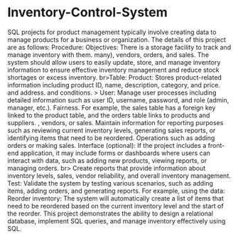 # Inventory-Control-System
SQL projects for product management typically involve creating data to manage products for a business or organization. The details of this project are as follows:
Procedure:
Objectives: There is a storage facility to track and manage inventory with them. many), vendors, orders, and sales. The system should allow users to easily update, store, and manage inventory information to ensure effective inventory management and reduce stock shortages or excess inventory. br>Table:
Product: Stores product-related information including product ID, name, description, category, and price. and address. and conditions. > User: Manage user processes including detailed information such as user ID, username, password, and role (admin, manager, etc.). Fairness. For example, the sales table has a foreign key linked to the product table, and the orders table links to products and suppliers. , vendors, or sales. Maintain information for reporting purposes such as reviewing current inventory levels, generating sales reports, or identifying items that need to be reordered. Operations such as adding orders or making sales. Interface (optional):
If the project includes a front-end application, it may include forms or dashboards where users can interact with data, such as adding new products, viewing reports, or managing orders. br>
Create reports that provide information about inventory levels, sales, vendor reliability, and overall inventory management.
Test: Validate the system by testing various scenarios, such as adding items, adding orders, and generating reports. For example, using the data:
Reorder inventory: The system will automatically create a list of items that need to be reordered based on the current inventory level and the start of the reorder. This project demonstrates the ability to design a relational database, implement SQL queries, and manage inventory effectively using SQL.
